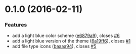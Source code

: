 <a name="0.1.0"></a>
# 0.1.0 (2016-02-11)


### Features

* add a light blue color scheme ([e6879a9](https://github.com/oivva/otto/commit/e6879a9)), closes [#6](https://github.com/oivva/otto/issues/6)
* add a light blue version of the theme ([6a19ff6](https://github.com/oivva/otto/commit/6a19ff6)), closes [#1](https://github.com/oivva/otto/issues/1)
* add file type icons ([baaaa94](https://github.com/oivva/otto/commit/baaaa94)), closes [#5](https://github.com/oivva/otto/issues/5)



